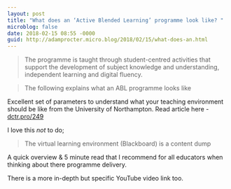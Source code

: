 ```yaml
---
layout: post
title: "What does an ‘Active Blended Learning’ programme look like? "
microblog: false
date: 2018-02-15 08:55 -0000
guid: http://adamprocter.micro.blog/2018/02/15/what-does-an.html
---
```

> The programme is taught through student-centred activities that support the development of subject knowledge and understanding, independent learning and digital fluency.

> The following explains what an ABL programme looks like

Excellent set of parameters to understand what your teaching environment should be like from the University of Northampton.
Read article here - [dctr.pro/249](http://dctr.pro/249) 

I love this *not* to do;

> The virtual learning environment (Blackboard) is a content dump

A quick overview & 5 minute read that I recommend for all educators when thinking about there programme delivery. 

There is a more in-depth but specific YouTube video link too. 
